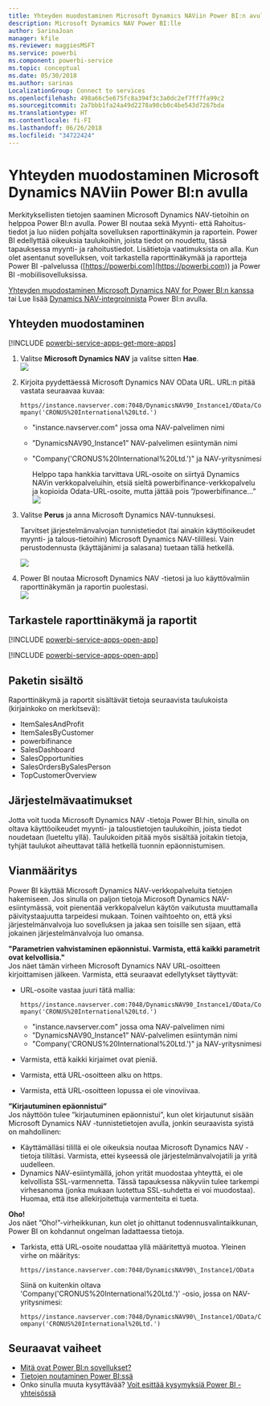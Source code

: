 ```yaml
---
title: Yhteyden muodostaminen Microsoft Dynamics NAViin Power BI:n avulla
description: Microsoft Dynamics NAV Power BI:lle
author: SarinaJoan
manager: kfile
ms.reviewer: maggiesMSFT
ms.service: powerbi
ms.component: powerbi-service
ms.topic: conceptual
ms.date: 05/30/2018
ms.author: sarinas
LocalizationGroup: Connect to services
ms.openlocfilehash: 498a66c5e675fc8a394f3c3a0dc2ef7ff7fa99c2
ms.sourcegitcommit: 2a7bbb1fa24a49d2278a90cb0c4be543d7267bda
ms.translationtype: HT
ms.contentlocale: fi-FI
ms.lasthandoff: 06/26/2018
ms.locfileid: "34722424"
---
```

# <a name="connect-to-microsoft-dynamics-nav-with-power-bi"></a>Yhteyden muodostaminen Microsoft Dynamics NAViin Power BI:n avulla
Merkityksellisten tietojen saaminen Microsoft Dynamics NAV-tietoihin on helppoa Power BI:n avulla. Power BI noutaa sekä Myynti- että Rahoitus-tiedot ja luo niiden pohjalta sovelluksen raporttinäkymin ja raportein. Power BI edellyttää oikeuksia taulukoihin, joista tiedot on noudettu, tässä tapauksessa myynti- ja rahoitustiedot. Lisätietoja vaatimuksista on alla. Kun olet asentanut sovelluksen, voit tarkastella raporttinäkymää ja raportteja Power BI -palvelussa ([https://powerbi.com](https://powerbi.com)) ja Power BI -mobiilisovelluksissa. 

[Yhteyden muodostaminen Microsoft Dynamics NAV for Power BI:n kanssa](https://app.powerbi.com/getdata/services/microsoft-dynamics-nav) tai Lue lisää [Dynamics NAV-integroinnista](https://powerbi.microsoft.com/integrations/microsoft-dynamics-nav) Power BI:n avulla.

## <a name="how-to-connect"></a>Yhteyden muodostaminen
[!INCLUDE [powerbi-service-apps-get-more-apps](./includes/powerbi-service-apps-get-more-apps.md)]

1. Valitse **Microsoft Dynamics NAV** ja valitse sitten **Hae**.  
   ![](media/service-connect-to-microsoft-dynamics-nav/mdnav.png)
2. Kirjoita pyydettäessä Microsoft Dynamics NAV OData URL. URL:n pitää vastata seuraavaa kuvaa:
   
    `https//instance.navserver.com:7048/DynamicsNAV90_Instance1/OData/Company('CRONUS%20International%20Ltd.')`
   
   * "instance.navserver.com" jossa oma NAV-palvelimen nimi
   * ”DynamicsNAV90\_Instance1” NAV-palvelimen esiintymän nimi
   * "Company('CRONUS%20International%20Ltd.')" ja NAV-yritysnimesi
     
     Helppo tapa hankkia tarvittava URL-osoite on siirtyä Dynamics NAVin verkkopalveluihin, etsiä sieltä powerbifinance-verkkopalvelu ja kopioida Odata-URL-osoite, mutta jättää pois ”/powerbifinance...”  
     ![](media/service-connect-to-microsoft-dynamics-nav/param.png)
3. Valitse **Perus** ja anna Microsoft Dynamics NAV-tunnuksesi.
   
    Tarvitset järjestelmänvalvojan tunnistetiedot (tai ainakin käyttöoikeudet myynti- ja talous-tietoihin) Microsoft Dynamics NAV-tilillesi.  Vain perustodennusta (käyttäjänimi ja salasana) tuetaan tällä hetkellä.
   
    ![](media/service-connect-to-microsoft-dynamics-nav/creds.png)
4. Power BI noutaa Microsoft Dynamics NAV -tietosi ja luo käyttövalmiin raporttinäkymän ja raportin puolestasi.   
   ![](media/service-connect-to-microsoft-dynamics-nav/dashboard.png)

## <a name="view-the-dashboard-and-reports"></a>Tarkastele raporttinäkymä ja raportit
[!INCLUDE [powerbi-service-apps-open-app](./includes/powerbi-service-apps-open-app.md)]

[!INCLUDE [powerbi-service-apps-open-app](./includes/powerbi-service-apps-what-now.md)]

## <a name="whats-included"></a>Paketin sisältö
Raporttinäkymä ja raportit sisältävät tietoja seuraavista taulukoista (kirjainkoko on merkitsevä):  

* ItemSalesAndProfit  
* ItemSalesByCustomer  
* powerbifinance  
* SalesDashboard  
* SalesOpportunities  
* SalesOrdersBySalesPerson  
* TopCustomerOverview  

## <a name="system-requirements"></a>Järjestelmävaatimukset
Jotta voit tuoda Microsoft Dynamics NAV -tietoja Power BI:hin, sinulla on oltava käyttöoikeudet myynti- ja taloustietojen taulukoihin, joista tiedot noudetaan (lueteltu yllä). Taulukoiden pitää myös sisältää joitakin tietoja, tyhjät taulukot aiheuttavat tällä hetkellä tuonnin epäonnistumisen.

## <a name="troubleshooting"></a>Vianmääritys
Power BI käyttää Microsoft Dynamics NAV-verkkopalveluita tietojen hakemiseen. Jos sinulla on paljon tietoja Microsoft Dynamics NAV-esiintymässä, voit pienentää verkkopalvelun käytön vaikutusta muuttamalla päivitystaajuutta tarpeidesi mukaan. Toinen vaihtoehto on, että yksi järjestelmänvalvoja luo sovelluksen ja jakaa sen toisille sen sijaan, että jokainen järjestelmänvalvoja luo omansa.

**"Parametrien vahvistaminen epäonnistui. Varmista, että kaikki parametrit ovat kelvollisia."**  
Jos näet tämän virheen Microsoft Dynamics NAV URL-osoitteen kirjoittamisen jälkeen. Varmista, että seuraavat edellytykset täyttyvät:

* URL-osoite vastaa juuri tätä mallia:
  
    `https//instance.navserver.com:7048/DynamicsNAV90_Instance1/OData/Company('CRONUS%20International%20Ltd.')`
  
  * "instance.navserver.com" jossa oma NAV-palvelimen nimi
  * ”DynamicsNAV90\_Instance1” NAV-palvelimen esiintymän nimi
  * "Company('CRONUS%20International%20Ltd.')" ja NAV-yritysnimesi
* Varmista, että kaikki kirjaimet ovat pieniä.  
* Varmista, että URL-osoitteen alku on https.  
* Varmista, että URL-osoitteen lopussa ei ole vinoviivaa.

**”Kirjautuminen epäonnistui”**  
Jos näyttöön tulee ”kirjautuminen epäonnistui”, kun olet kirjautunut sisään Microsoft Dynamics NAV -tunnistetietojen avulla, jonkin seuraavista syistä on mahdollinen:

* Käyttämälläsi tilillä ei ole oikeuksia noutaa Microsoft Dynamics NAV -tietoja tililtäsi. Varmista, ettei kyseessä ole järjestelmänvalvojatili ja yritä uudelleen.
* Dynamics NAV-esiintymällä, johon yrität muodostaa yhteyttä, ei ole kelvollista SSL-varmennetta. Tässä tapauksessa näkyviin tulee tarkempi virhesanoma (jonka mukaan luotettua SSL-suhdetta ei voi muodostaa). Huomaa, että itse allekirjoitettuja varmenteita ei tueta.

**Oho!**  
Jos näet ”Oho!”-virheikkunan, kun olet jo ohittanut todennusvalintaikkunan, Power BI on kohdannut ongelman ladattaessa tietoja.

* Tarkista, että URL-osoite noudattaa yllä määritettyä muotoa. Yleinen virhe on määritys:
  
    `https//instance.navserver.com:7048/DynamicsNAV90\_Instance1/OData`
  
    Siinä on kuitenkin oltava 'Company('CRONUS%20International%20Ltd.')' -osio, jossa on NAV-yritysnimesi:
  
    `https//instance.navserver.com:7048/DynamicsNAV90\_Instance1/OData/Company('CRONUS%20International%20Ltd.')`

## <a name="next-steps"></a>Seuraavat vaiheet
* [Mitä ovat Power BI:n sovellukset?](service-install-use-apps.md)
* [Tietojen noutaminen Power BI:ssä](service-get-data.md)
* Onko sinulla muuta kysyttävää? [Voit esittää kysymyksiä Power BI -yhteisössä](http://community.powerbi.com/)

